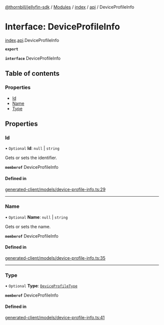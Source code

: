 [@thornbill/jellyfin-sdk](../README.md) / [Modules](../modules.md) / [index](../modules/index.md) / [api](../modules/index.api.md) / DeviceProfileInfo

# Interface: DeviceProfileInfo

[index](../modules/index.md).[api](../modules/index.api.md).DeviceProfileInfo

**`export`**

**`interface`** DeviceProfileInfo

## Table of contents

### Properties

- [Id](index.api.DeviceProfileInfo.md#id)
- [Name](index.api.DeviceProfileInfo.md#name)
- [Type](index.api.DeviceProfileInfo.md#type)

## Properties

### Id

• `Optional` **Id**: ``null`` \| `string`

Gets or sets the identifier.

**`memberof`** DeviceProfileInfo

#### Defined in

[generated-client/models/device-profile-info.ts:29](https://github.com/thornbill/jellyfin-sdk-typescript/blob/eb13db7/src/generated-client/models/device-profile-info.ts#L29)

___

### Name

• `Optional` **Name**: ``null`` \| `string`

Gets or sets the name.

**`memberof`** DeviceProfileInfo

#### Defined in

[generated-client/models/device-profile-info.ts:35](https://github.com/thornbill/jellyfin-sdk-typescript/blob/eb13db7/src/generated-client/models/device-profile-info.ts#L35)

___

### Type

• `Optional` **Type**: [`DeviceProfileType`](../enums/index.api.DeviceProfileType.md)

**`memberof`** DeviceProfileInfo

#### Defined in

[generated-client/models/device-profile-info.ts:41](https://github.com/thornbill/jellyfin-sdk-typescript/blob/eb13db7/src/generated-client/models/device-profile-info.ts#L41)
